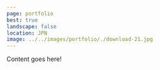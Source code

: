 ```yaml
---
page: portfolio
best: true
landscape: false
location: JPN
image: ../../images/portfolio/./download-21.jpg
---
```

Content goes here!
